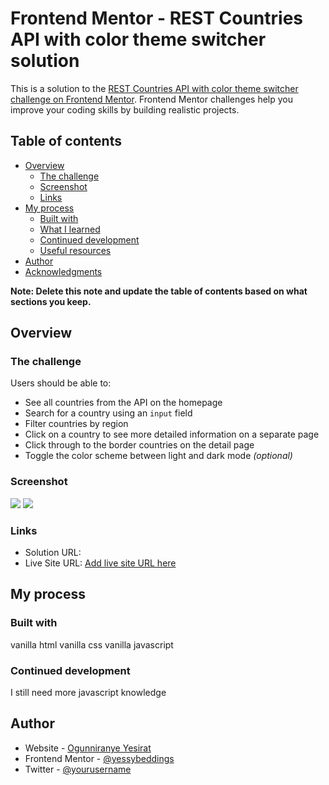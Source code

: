 # Frontend Mentor - REST Countries API with color theme switcher solution

This is a solution to the [REST Countries API with color theme switcher challenge on Frontend Mentor](https://www.frontendmentor.io/challenges/rest-countries-api-with-color-theme-switcher-5cacc469fec04111f7b848ca). Frontend Mentor challenges help you improve your coding skills by building realistic projects. 

## Table of contents

- [Overview](#overview)
  - [The challenge](#the-challenge)
  - [Screenshot](#screenshot)
  - [Links](#links)
- [My process](#my-process)
  - [Built with](#built-with)
  - [What I learned](#what-i-learned)
  - [Continued development](#continued-development)
  - [Useful resources](#useful-resources)
- [Author](#author)
- [Acknowledgments](#acknowledgments)

**Note: Delete this note and update the table of contents based on what sections you keep.**

## Overview

### The challenge

Users should be able to:

- See all countries from the API on the homepage
- Search for a country using an `input` field
- Filter countries by region
- Click on a country to see more detailed information on a separate page
- Click through to the border countries on the detail page
- Toggle the color scheme between light and dark mode *(optional)*

### Screenshot

![](./screenshot(4).png)
![](./screenshot(5).png)


### Links

- Solution URL: [](https://github.com/yessyayo/countryApi)
- Live Site URL: [Add live site URL here](https://country-api-rouge.vercel.app/)

## My process

### Built with

vanilla html
vanilla css
vanilla javascript


### Continued development
I still need more javascript knowledge 



## Author
- Website - [Ogunniranye Yesirat](https://country-api-rouge.vercel.app/)
- Frontend Mentor - [@yessybeddings](https://www.frontendmentor.io/profile/yessybeddings)
- Twitter - [@yourusername](https://www.twitter.com/yourusername)
